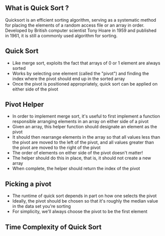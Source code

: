## What is Quick Sort ?

Quicksort is an efficient sorting algorithm, serving as a systematic method for placing the elements of a random access file or an array in order. Developed by British computer scientist Tony Hoare in 1959 and published in 1961, it is still a commonly used algorithm for sorting.

## Quick Sort

* Like merge sort, exploits the fact that arrays of 0 or 1 element are always sorted
* Works by selecting one element (called the "pivot") and finding the index where the pivot should end up in the sorted array
* Once the pivot is positioned appropriately, quick sort can be applied on either side of the pivot

## Pivot Helper

* In order to implement merge sort, it's useful to first implement a function responsible arranging elements in an array on either side of a pivot
* Given an array, this helper function should designate an element as the pivot
* It should then rearrange elements in the array so that all values less than the pivot are moved to the left of the pivot, and all values greater than the pivot are moved to the right of the pivot
* The order of elements on either side of the pivot doesn't matter!
* The helper should do this in place, that is, it should not create a new array
* When complete, the helper should return the index of the pivot

## Picking a pivot

* The runtime of quick sort depends in part on how one selects the pivot
* Ideally, the pivot should be chosen so that it's roughly the median value in the data set you're sorting
* For simplicity, we'll always choose the pivot to be the first element

## Time Complexity of Quick Sort